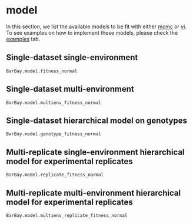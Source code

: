 # model

In this section, we list the available models to be fit with either [mcmc](@ref)
or [vi](@ref). To see examples on how to implement these models, please check
the [examples](@ref) tab.

## Single-dataset single-environment

```@docs
BarBay.model.fitness_normal
```

## Single-dataset multi-environment
```@docs
BarBay.model.multienv_fitness_normal
```

## Single-dataset hierarchical model on genotypes
```@docs
BarBay.model.genotype_fitness_normal
```

## Multi-replicate single-environment hierarchical model for experimental replicates
```@docs
BarBay.model.replicate_fitness_normal
```

## Multi-replicate multi-environment hierarchical model for experimental replicates
```@docs
BarBay.model.multienv_replicate_fitness_normal
```